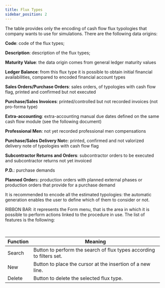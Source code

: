 ```yaml
---
title: Flux Types
sidebar_position: 2
---
```


The table provides only the encoding of cash flow flux typologies that company wants to use for simulations. There are the following data origins:

**Code**: code of the flux types;

**Description**: description of the flux types;

**Maturity Value**: the data origin comes from general ledger maturity values

**Ledger Balance**: from this flux type it is possible to obtain initial financial availabilities, compared to encoded financial account types

**Sales Orders/Purchase Orders**: sales orders, of typologies with cash flow flag, printed and confirmed but not executed

**Purchase/Sales Invoices**: printed/controlled but not recorded invoices (not pro-forma type)

**Extra-accounting**: extra-accounting manual due dates defined on the same cash flow module (see the following document)

**Professional Men**: not yet recorded professional men compensations

**Purchase/Sales Delivery Not**e: printed, confirmed and not valorized delivery note of typologies with cash flow flag

**Subcontractor Returns and Orders**: subcontractor orders to be executed and subcontractor returns not yet invoiced

**P.D.**: purchase demands

**Planned Order**s: production orders with planned external phases or production orders that provide for a purchase demand

It is recommended to encode all the estimated typologies: the automatic generation enables the user to define which of them to consider or not.

RIBBON BAR: it represents the Form menu, that is the area in which it is possible to perform actions linked to the procedure in use. The list of features is the following:

 



| Function | Meaning |
| --- | --- |
| Search | Button to perform the search of flux types according to filters set. |
| New  | Button to place the cursor at the insertion of a new line. |
| Delete | Button to delete the selected flux type. |






